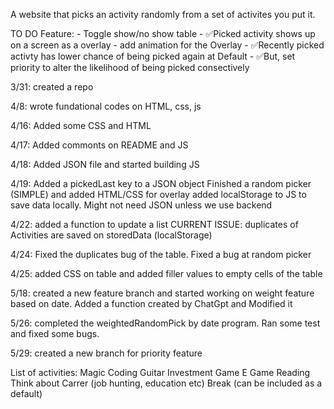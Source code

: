 A website that picks an activity randomly from a set of activites you put it. 

TO DO Feature:
    - Toggle show/no show table 
    - ✅Picked activity shows up on a screen as a overlay
    - add animation for the Overlay
    - ✅Recently picked activty has lower chance of being picked again at Default
        - ✅But, set priority to alter the likelihood of being picked consectively

3/31: created a repo

4/8: wrote fundational codes on HTML, css, js

4/16: Added some CSS and HTML

4/17: Added commonts on README and JS

4/18: Added JSON file and started building JS

4/19: Added a pickedLast key to a JSON object
      Finished a random picker (SIMPLE) and added HTML/CSS for overlay
      added localStorage to JS to save data locally. Might not need JSON unless we use backend

4/22: added a function to update a list
        CURRENT ISSUE: duplicates of Activities are saved on storedData (localStorage)

4/24: Fixed the duplicates bug of the table. Fixed a bug at random picker

4/25: added CSS on table and added filler values to empty cells of the table

5/18: created a new feature branch and started working on weight feature based on date.
        Added a function created by ChatGpt and Modified it

5/26: completed the weightedRandomPick by date program. Ran some test and fixed some bugs.

5/29: created a new branch for priority feature

List of activities: 
    Magic
    Coding
    Guitar
    Investment
    Game 
    E Game
    Reading
    Think about Carrer (job hunting, education etc)
    Break (can be included as a default)
